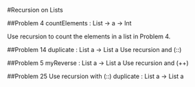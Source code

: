 #                                                                                                                                                                                                                                                                                                                                                                             Recursion on Lists

##Problem 4
countElements : List -> a -> Int

Use recursion to count the elements in a list in Problem 4.

##Problem 14
duplicate : List a -> List a
Use recursion and (::)

##Problem 5
myReverse : List a -> List a
Use recursion and (++)

##Problem 25
Use recursion with (::)
duplicate : List a -> List a
